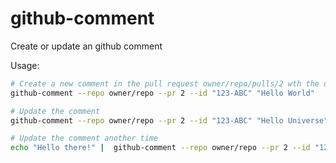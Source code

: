 # github-comment

Create or update an github comment

Usage: 
```bash
# Create a new comment in the pull request owner/repo/pulls/2 wth the unique id 123-ABC
github-comment --repo owner/repo --pr 2 --id "123-ABC" "Hello World"

# Update the comment
github-comment --repo owner/repo --pr 2 --id "123-ABC" "Hello Universe"

# Update the comment another time
echo "Hello there!" |  github-comment --repo owner/repo --pr 2 --id "123-ABC"

```


